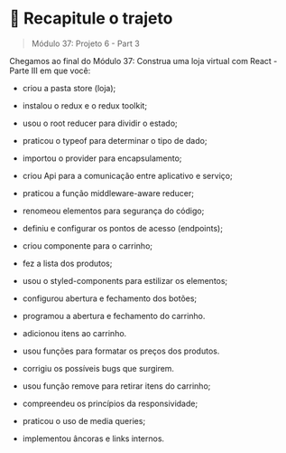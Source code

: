 # 📌 Recapitule o trajeto
> Módulo 37: Projeto 6 - Part 3

Chegamos ao final do Módulo 37: Construa uma loja virtual com React - Parte III em que você:

- criou a pasta store (loja);

- instalou o redux e o redux toolkit;

- usou o root reducer para dividir o estado;

- praticou o typeof para determinar o tipo de dado;

- importou o provider para encapsulamento;

- criou Api para a comunicação entre aplicativo e serviço;

- praticou a função middleware-aware reducer;

- renomeou elementos para segurança do código;

- definiu e configurar os pontos de acesso (endpoints);

- criou componente para o carrinho;

- fez a lista dos produtos;

- usou o styled-components para estilizar os elementos;

- configurou abertura e fechamento dos botões;

- programou a abertura e fechamento do carrinho.

- adicionou itens ao carrinho.

- usou funções para formatar os preços dos produtos.

- corrigiu os possíveis bugs que surgirem.

- usou função remove para retirar itens do carrinho;

- compreendeu os princípios da responsividade;

- praticou o uso de media queries;

- implementou âncoras e links internos.
